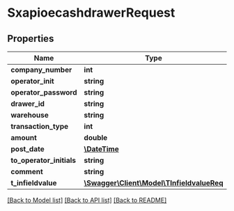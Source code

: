# SxapioecashdrawerRequest

## Properties
Name | Type | Description | Notes
------------ | ------------- | ------------- | -------------
**company_number** | **int** |  | [optional] 
**operator_init** | **string** |  | [optional] 
**operator_password** | **string** |  | [optional] 
**drawer_id** | **string** |  | [optional] 
**warehouse** | **string** |  | [optional] 
**transaction_type** | **int** |  | [optional] 
**amount** | **double** |  | [optional] 
**post_date** | [**\DateTime**](\DateTime.md) |  | [optional] 
**to_operator_initials** | **string** |  | [optional] 
**comment** | **string** |  | [optional] 
**t_infieldvalue** | [**\Swagger\Client\Model\TInfieldvalueReq**](TInfieldvalueReq.md) |  | [optional] 

[[Back to Model list]](../README.md#documentation-for-models) [[Back to API list]](../README.md#documentation-for-api-endpoints) [[Back to README]](../README.md)


